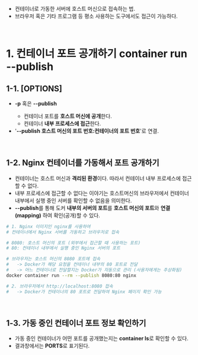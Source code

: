 <ul>
  <li>
    컨테이너로 가동한 서버에 호스트 머신으로 접속하는 법.
  </li>
  <li>
    브라우저 혹은 기타 프로그램 등 평소 사용하는 도구에서도 접근이 가능하다.
  </li>
</ul><br>
<h1>1. 컨테이너 포트 공개하기 container run --publish</h1>
<h2>1-1. [OPTIONS]</h2>
<ul>
  <li>
    <strong>-p</strong> 혹은 <strong>--publish</strong>
  </li>
    <ul>
      <li>
        컨테이너 포트를 <strong>호스트 머신에 공개</strong>한다.
      </li>
      <li>
        컨테이너 <strong>내부 프로세스에 접근</strong>한다.
      </li>
    </ul>
  <li>
    '<strong>--publish 호스트 머신의 포트 번호:컨테이너의 포트 번호</strong>'로 연결.
  </li>
</ul>
<br>

<h2>1-2. Nginx 컨테이너를 가동해서 포트 공개하기</h2>
<ul>
  <li>
    컨테이너는 호스트 머신과 <strong>격리된 환경</strong>이다. 따라서 컨테이너 내부 프로세스에 접근할 수 없다.
  </li>
  <li>
    내부 프로세스에 접근할 수 없다는 이야기는 호스트머신의 브라우저에서 컨테이너 내부에서 실행 중인 서버를 확인할 수 없음을 의미한다.
  </li>
  <li>
    <strong>--publish</strong>를 통해 도커 <strong>내부의 서버의 포트</strong>를 <strong>호스트 머신의 포트</strong>와 <strong>연결(mapping)</strong> 하여 확인(공개)할 수 있다.
  </li>
</ul>

```bash
# 1. Nginx 이미지인 nginx를 사용하여 
# 컨테이너에서 Nginx 서버를 가동하고 브라우저로 접속

# 8080: 호스트 머신의 포트 (외부에서 접근할 때 사용하는 포트)
# 80: 컨테이너 내부에서 실행 중인 Nginx 서버의 포트

# 브라우저는 호스트 머신의 8080 포트에 접속
#   -> Docker가 해당 요청을 컨테이너 내부의 80 포트로 전달
#   -> 어느 컨테이너로 전달할지는 Docker가 자동으로 관리 (사용자에게는 추상화됨)
docker container run --rm --publish 8080:80 nginx

# 2. 브라우저에서 http://localhost:8080 접속
#   -> Docker가 컨테이너의 80 포트로 전달하여 Nginx 페이지 확인 가능
```
<br>

<h2>1-3. 가동 중인 컨테이너 포트 정보 확인하기</h2>
<ul>
  <li>
    가동 중인 컨테이너가 어떤 포트를 공개했는지는 <strong>container ls</strong>로 확인할 수 있다. 
  </li>
  <li>
    결과창에서는 <strong>PORTS</strong>로 표기된다.
  </li>
</ul>